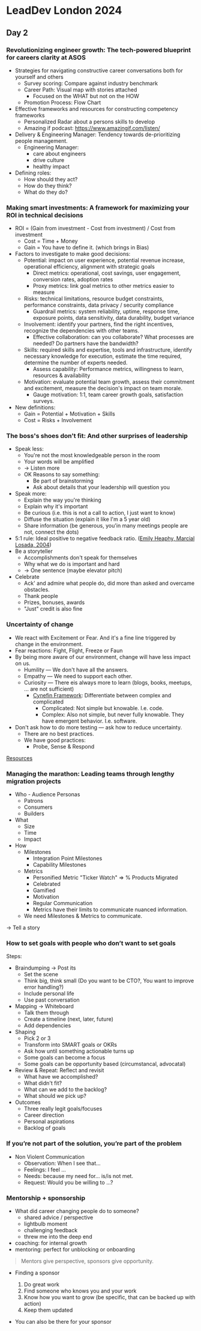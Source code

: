 # LeadDev London 2024

## Day 2

### Revolutionizing engineer growth: The tech-powered blueprint for careers clarity at ASOS

- Strategies for navigating constructive career conversations both for yourself and others
  - Survey scoring: Compare against industry benchmark
  - Career Path: Visual map with stories attached
    - Focused on the WHAT but not on the HOW
  - Promotion Process: Flow Chart
- Effective frameworks and resources for constructing competency frameworks
  - Personalized Radar about a persons skills to develop
  - Amazing if podcast: https://www.amazingif.com/listen/
- Delivery & Engineering Manager: Tendency towards de-prioritizing people management.
  - Engineering Manager:
    - care about engineers
    - drive culture
    - healthy impact
- Defining roles:
  - How should they act?
  - How do they think?
  - What do they do?

### Making smart investments: A framework for maximizing your ROI in technical decisions

- ROI = (Gain from investment - Cost from investment) / Cost from investment
  - Cost = Time + Money
  - Gain = You have to define it. (which brings in Bias)
- Factors to investigate to make good decisions:
  - Potential: impact on user experience, potential revenue increase, operational efficiency, alignment with strategic goals
    - Direct metrics: operational, cost savings, user engagement, conversion rates, adoption rates
    - Proxy metrics: link goal metrics to other metrics easier to measure
  - Risks: technical limitations, resource budget constraints, performance constraints, data privacy / security compliance
    - Guardrail metrics: system reliability, uptime, response time, exposure points, data sensitivity, data durability, budget variance
  - Involvement: identify your partners, find the right incentives, recognize the dependencies with other teams.
    - Effective collaboration: can you collaborate? What processes are needed? Do partners have the bandwidth?
  - Skills: required skills and expertise, tools and infrastructure, identify necessary knowledge for execution, estimate the time required, determine the number of experts needed.
    - Assess capability: Performance metrics, willingness to learn, resources & availability
  - Motivation: evaluate potential team growth, assess their commitment and excitement, measure the decision's impact on team morale.
    - Gauge motivation: 1:1, team career growth goals, satisfaction surveys.
- New definitions:
  - Gain = Potential + Motivation + Skills
  - Cost = Risks + Involvement

### The boss's shoes don't fit: And other surprises of leadership

- Speak less:
  - You're not the most knowledgeable person in the room
  - Your words will be amplified
  - -> Listen more
  - OK Reasons to say something:
    - Be part of brainstorming
    - Ask about details that your leadership will question you
- Speak more:
  - Explain the way you're thinking
  - Explain why it's important
  - Be curious (i.e. this is not a call to action, I just want to know)
  - Diffuse the situation (explain it like I'm a 5 year old)
  - Share information (be generous, you'in many meetings people are not, connect the dots)
- 5:1 rule: Ideal positive to negative feedback ratio. ([Emily Heaphy, Marcial Losada, 2004](https://www.factorhappiness.at/downloads/quellen/S8_Losada.pdf))
- Be a storyteller
  - Accomplishments don't speak for themselves
  - Why what we do is important and hard
  - -> One sentence (maybe elevator pitch)
- Celebrate
  - Ack' and admire what people do, did more than asked and overcame obstacles.
  - Thank people
  - Prizes, bonuses, awards
  - "Just" credit is also fine

### Uncertainty of change

- We react with Excitement or Fear. And it's a fine line triggered by change in the environment.
- Fear reactions: Fight, Flight, Freeze or Faun
- By being more aware of our environment, change will have less impact on us.
  - Humility — We don't have all the answers.
  - Empathy — We need to support each other.
  - Curiosity — There eis always more to learn (blogs, books, meetups, ... are not sufficient)
    - [Cynefin Framework](https://en.wikipedia.org/wiki/Cynefin_framework): Differentiate between complex and complicated
      - Complicated: Not simple but knowable. I.e. code.
      - Complex: Also not simple, but never fully knowable. They have emergent behavior. I.e. software.
- Don't ask how to do more testing — ask how to reduce uncertainty.
  - There are no best practices.
  - We have good practices:
    - Probe, Sense & Respond

[Resources](https://www.evernote.com/shard/s518/client/snv?isnewsnv=true&noteGuid=6acb4ae8-1c11-a9ea-ab10-c4ccb2d5cbae&noteKey=uwm7I5Cp5PMyUT-kCCxW0uefa0Dk3KZHZp-LwhzU3bi9QBwGamOOc3Dltw&sn=https%3A%2F%2Fwww.evernote.com%2Fshard%2Fs518%2Fsh%2F6acb4ae8-1c11-a9ea-ab10-c4ccb2d5cbae%2Fuwm7I5Cp5PMyUT-kCCxW0uefa0Dk3KZHZp-LwhzU3bi9QBwGamOOc3Dltw&title=Uncertainty%2Bof%2Bchange%2B%257C%2BFurther%2Breading%2B%257C%2BJune%2B2024)

### Managing the marathon: Leading teams through lengthy migration projects

- Who - Audience Personas
  - Patrons
  - Consumers
  - Builders
- What
  - Size
  - Time
  - Impact
- How
  - Milestones
    - Integration Point Milestones
    - Capability Milestones
  - Metrics
    - Personified Metric "Ticker Watch" => % Products Migrated
    - Celebrated
    - Gamified
    - Motivation
    - Regular Communication
    - Metrics have their limits to communicate nuanced information.
  - We need Milestones & Metrics to communicate.

-> Tell a story

### How to set goals with people who don’t want to set goals

Steps:

- Braindumping -> Post its
  - Set the scene
  - Think big, think small (Do you want to be CTO?, You want to improve error handling?)
  - Include personal life
  - Use past conversation
- Mapping -> Whiteboard
  - Talk them through
  - Create a timeline (next, later, future)
  - Add dependencies
- Shaping
  - Pick 2 or 3
  - Transform into SMART goals or OKRs
  - Ask how until something actionable turns up
  - Some goals can become a focus
  - Some goals can be opportunity based (circumstancal, advocatal)
- Review & Repeat: Reflect and revisit
  - What have we accomplished?
  - What didn't fit?
  - What can we add to the backlog?
  - What should we pick up?
- Outcomes
  - Three really legit goals/focuses
  - Career direction
  - Personal aspirations
  - Backlog of goals

### If you’re not part of the solution, you’re part of the problem

- Non Violent Communication
  - Observation: When I see that...
  - Feelings: I feel ...
  - Needs: because my need for... is/is not met.
  - Request: Would you be willing to ...?

### Mentorship + sponsorship

- What did career changing people do to someone?
  - shared advice / perspective
  - lightbulb moment
  - challenging feedback
  - threw me into the deep end
- coaching: for internal growth
- mentoring: perfect for unblocking or onboarding

> Mentors give perspective, sponsors give opportunity.

- Finding a sponsor

  1. Do great work
  2. Find someone who knows you and your work
  3. Know how you want to grow (be specific, that can be backed up with action)
  4. Keep them updated

- You can also be there for your sponsor
